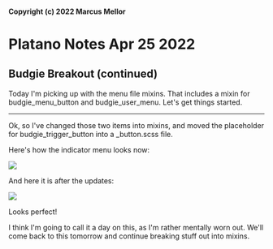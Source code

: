 #### Copyright (c) 2022 Marcus Mellor
# Platano Notes Apr 25 2022

## Budgie Breakout (continued)
Today I'm picking up with the menu file mixins. That includes a mixin for budgie_menu_button and budgie_user_menu. Let's get things started.

* * *

Ok, so I've changed those two items into mixins, and moved the placeholder for budgie_trigger_button into a _button.scss file. 

Here's how the indicator menu looks now:

<img src="https://i.imgur.com/zJJVEe8.png">

And here it is after the updates:

<img src="https://i.imgur.com/p9bFgw0.png">

Looks perfect! 

I think I'm going to call it a day on this, as I'm rather mentally worn out. We'll come back to this tomorrow and continue breaking stuff out into mixins.